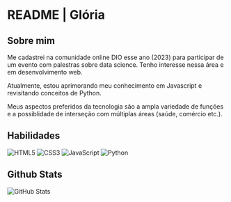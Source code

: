 # **README | Glória**
## **Sobre mim**
Me cadastrei na comunidade online DIO esse ano (2023) para participar de um evento com palestras sobre data science. Tenho interesse nessa área e em desenvolvimento web.

Atualmente, estou aprimorando meu conhecimento em Javascript e revisitando conceitos de Python.

Meus aspectos preferidos da tecnologia são a ampla variedade de funções e a possiblidade de interseção com múltiplas áreas (saúde, comércio etc.).

## **Habilidades**
![HTML5](https://img.shields.io/badge/HTML5-000?style=for-the-badge&logo=html5)
![CSS3](https://img.shields.io/badge/CSS3-000?style=for-the-badge&logo=css3&logoColor=264CE4)
![JavaScript](https://img.shields.io/badge/JavaScript-000?style=for-the-badge&logo=javascript)
![Python](https://img.shields.io/badge/Python-000?style=for-the-badge&logo=python)


## **Github Stats**
![GitHub Stats](https://github-readme-stats.vercel.app/api?username=gloria&theme=tokyonight&bg_color=1A1B27&border_color=30A3DC&show_icons=true&icon_color=BB94F2&title_color=6295D9&text_color=38BDAE&hide=stars)